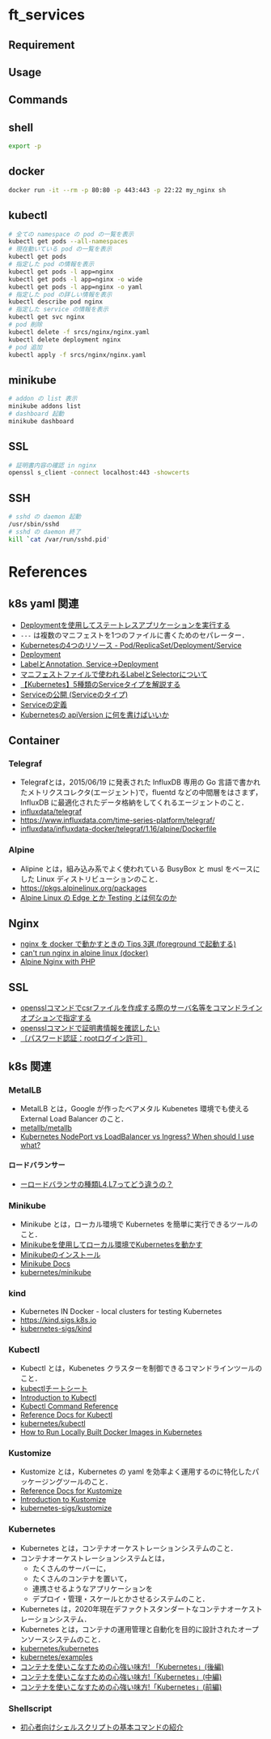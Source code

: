 # ft_services

## Requirement

## Usage

## Commands
## shell
```sh
export -p
```

## docker
```sh
docker run -it --rm -p 80:80 -p 443:443 -p 22:22 my_nginx sh
```

## kubectl
```sh
# 全ての namespace の pod の一覧を表示
kubectl get pods --all-namespaces
# 現在動いている pod の一覧を表示
kubectl get pods
# 指定した pod の情報を表示
kubectl get pods -l app=nginx
kubectl get pods -l app=nginx -o wide
kubectl get pods -l app=nginx -o yaml
# 指定した pod の詳しい情報を表示
kubectl describe pod nginx
# 指定した service の情報を表示
kubectl get svc nginx
# pod 削除
kubectl delete -f srcs/nginx/nginx.yaml
kubectl delete deployment nginx
# pod 追加
kubectl apply -f srcs/nginx/nginx.yaml
```

## minikube
```sh
# addon の list 表示
minikube addons list
# dashboard 起動
minikube dashboard
```

## SSL
```sh
# 証明書内容の確認 in nginx
openssl s_client -connect localhost:443 -showcerts
```

## SSH
```sh
# sshd の daemon 起動
/usr/sbin/sshd
# sshd の daemon 終了
kill `cat /var/run/sshd.pid'
```

# References
## k8s yaml 関連
- [Deploymentを使用してステートレスアプリケーションを実行する](https://kubernetes.io/ja/docs/tasks/run-application/run-stateless-application-deployment/)
- `---` は複数のマニフェストを1つのファイルに書くためのセパレーター．
- [Kubernetesの4つのリソース - Pod/ReplicaSet/Deployment/Service](https://news.mynavi.jp/itsearch/article/devsoft/4358)
- [Deployment](https://kubernetes.io/ja/docs/concepts/workloads/controllers/deployment/)
- [LabelとAnnotation, Service->Deployment](https://tomokazu-kozuma.com/on-the-distinction-between-label-and-annotation-of-kubernetes/)
- [マニフェストファイルで使われるLabelとSelectorについて](https://gadgeterkun.hatenablog.com/entry/20190716/1563228000)
- [【Kubernetes】5種類のServiceタイプを解説する](https://ameblo.jp/bakery-diary/entry-12614040050.html)
- [Serviceの公開 (Serviceのタイプ)](https://kubernetes.io/ja/docs/concepts/services-networking/service/#publishing-services-service-types)
- [Serviceの定義](https://kubernetes.io/ja/docs/concepts/services-networking/service/#serviceの定義)
- [Kubernetesの apiVersion に何を書けばいいか](https://qiita.com/soymsk/items/69aeaa7945fe1f875822)

## Container
### Telegraf
- Telegrafとは，2015/06/19 に発表された InfluxDB 専用の Go 言語で書かれたメトリクスコレクタ(エージェント)で，fluentd などの中間層をはさまず，InfluxDB に最適化されたデータ格納をしてくれるエージェントのこと．
- [influxdata/telegraf](https://github.com/influxdata/telegraf)
- https://www.influxdata.com/time-series-platform/telegraf/
- [influxdata/influxdata-docker/telegraf/1.16/alpine/Dockerfile](https://github.com/influxdata/influxdata-docker/blob/da900619b14ddbf221e639b5108a7219af8b0bbc/telegraf/1.16/alpine/Dockerfile)

### Alpine
- Alipine とは，組み込み系でよく使われている BusyBox と musl をベースにした Linux ディストリビューションのこと．
- https://pkgs.alpinelinux.org/packages
- [Alpine Linux の Edge とか Testing とは何なのか](https://qiita.com/Mister_K/items/1c03b5f794d051d1d82d)

## Nginx
- [nginx を docker で動かすときの Tips 3選 (foreground で起動する)](https://heartbeats.jp/hbblog/2014/07/3-tips-for-nginx-on-docker.html)
- [can't run nginx in alpine linux (docker)](https://superuser.com/questions/1306656/cant-run-nginx-in-alpine-linux-docker)
- [Alpine Nginx with PHP](https://wiki.alpinelinux.org/wiki/Nginx_with_PHP)

## SSL
- [opensslコマンドでcsrファイルを作成する際のサーバ名等をコマンドラインオプションで指定する](https://vogel.at.webry.info/201503/article_9.html)
- [opensslコマンドで証明書情報を確認したい](https://jp.globalsign.com/support/faq/07.html)
- [〔パスワード認証：rootログイン許可〕](http://bluearth.cocolog-nifty.com/blog/2018/08/root-7716.html)

## k8s 関連
### MetalLB
- MetalLB とは，Google が作ったベアメタル Kubenetes 環境でも使える External Load Balancer のこと．
- [metallb/metallb](https://github.com/metallb/metallb)
- [Kubernetes NodePort vs LoadBalancer vs Ingress? When should I use what?](https://medium.com/google-cloud/kubernetes-nodeport-vs-loadbalancer-vs-ingress-when-should-i-use-what-922f010849e0)

#### ロードバランサー
- [ーロードバランサの種類L4,L7ってどう違うの？](https://academy.gmocloud.com/qa/20170810/4591)

### Minikube
- Minikube とは，ローカル環境で Kubernetes を簡単に実行できるツールのこと．
- [Minikubeを使用してローカル環境でKubernetesを動かす](https://kubernetes.io/ja/docs/setup/learning-environment/minikube/)
- [Minikubeのインストール](https://kubernetes.io/ja/docs/tasks/tools/install-minikube/)
- [Minikube Docs](https://minikube.sigs.k8s.io/docs/)
- [kubernetes/minikube](https://github.com/kubernetes/minikube)

### kind
- Kubernetes IN Docker - local clusters for testing Kubernetes
- https://kind.sigs.k8s.io
- [kubernetes-sigs/kind](https://github.com/kubernetes-sigs/kind)

### Kubectl
- Kubectl とは，Kubenetes クラスターを制御できるコマンドラインツールのこと．
- [kubectlチートシート](https://kubernetes.io/ja/docs/reference/kubectl/cheatsheet/)
- [Introduction to Kubectl](https://kubectl.docs.kubernetes.io/guides/introduction/kubectl/)
- [Kubectl Command Reference](https://kubernetes.io/docs/reference/generated/kubectl/kubectl-commands)
- [Reference Docs for Kubectl](https://kubectl.docs.kubernetes.io/references/kubectl/)
- [kubernetes/kubectl](https://github.com/kubernetes/kubectl)
- [How to Run Locally Built Docker Images in Kubernetes](https://medium.com/swlh/how-to-run-locally-built-docker-images-in-kubernetes-b28fbc32cc1d)

### Kustomize
- Kustomize とは，Kubernetes の yaml を効率よく運用するのに特化したパッケージングツールのこと．
- [Reference Docs for Kustomize](https://kubectl.docs.kubernetes.io/references/kustomize/)
- [Introduction to Kustomize](https://kubectl.docs.kubernetes.io/guides/introduction/kustomize/)
- [kubernetes-sigs/kustomize](https://github.com/kubernetes-sigs/kustomize)

### Kubernetes
- Kubernetes とは，コンテナオーケストレーションシステムのこと．
- コンテナオーケストレーションシステムとは，
	- たくさんのサーバーに，
	- たくさんのコンテナを置いて，
	- 連携させるようなアプリケーションを
	- デプロイ・管理・スケールとかさせるシステムのこと．
- Kubernetes は，2020年現在デファクトスタンダートなコンテナオーケストレーションシステム．
- Kubernetes とは，コンテナの運用管理と自動化を目的に設計されたオープンソースシステムのこと．
- [kubernetes/kubernetes](https://github.com/kubernetes/kubernetes)
- [kubernetes/examples](https://github.com/kubernetes/examples)
- [コンテナを使いこなすための心強い味方! 「Kubernetes」(後編)](https://thinkit.co.jp/article/17629)
- [コンテナを使いこなすための心強い味方!「Kubernetes」(中編)](https://thinkit.co.jp/article/17535)
- [コンテナを使いこなすための心強い味方!「Kubernetes」(前編)](https://thinkit.co.jp/article/17453)

### Shellscript
- [初心者向けシェルスクリプトの基本コマンドの紹介](https://qiita.com/zayarwinttun/items/0dae4cb66d8f4bd2a337)
